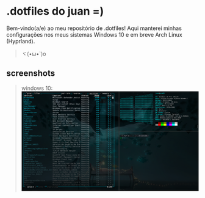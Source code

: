 # .dotfiles do juan =)
Bem-vindo(a/e) ao meu repositório de .dotfiles! Aqui manterei minhas configurações nos meus sistemas Windows 10 e em breve Arch Linux (Hyprland).
>ヾ(•ω•`)o

## screenshots
> windows 10:
![screenshot](.screenshots/screenshot.png)
